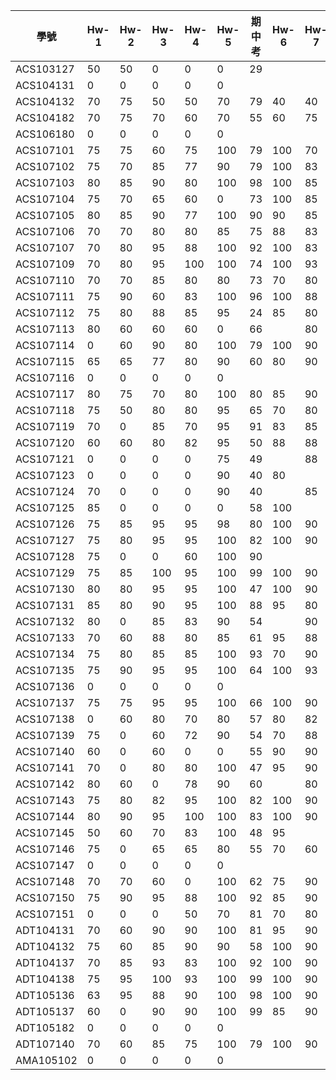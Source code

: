 | 學號        | Hw-1 | Hw-2 | Hw-3 | Hw-4 | Hw-5 | 期中考 | Hw-6 | Hw-7 | Hw-8 | Hw-9 | Hw-10 | 期末考 |
|-----------|------|------|------|------|------|-----|------|------|------|------|-------|-----|
| ACS103127 | 50   | 50   | 0    | 0    | 0    | 29  |      |      |      |      |       |     |
| ACS104131 | 0    | 0    | 0    | 0    | 0    |     |      |      |      |      |       |     |
| ACS104132 | 70   | 75   | 50   | 50   | 70   | 79  | 40   | 40   | 50   | 60   | 75    |     |
| ACS104182 | 70   | 75   | 70   | 60   | 70   | 55  | 60   | 75   | 70   | 50   | 75    |     |
| ACS106180 | 0    | 0    | 0    | 0    | 0    |     |      |      |      |      |       |     |
| ACS107101 | 75   | 75   | 60   | 75   | 100  | 79  | 100  | 70   | 70   | 90   | 100   |     |
| ACS107102 | 75   | 70   | 85   | 77   | 90   | 79  | 100  | 83   | 100  | 100  | 100   |     |
| ACS107103 | 80   | 85   | 90   | 80   | 100  | 98  | 100  | 85   | 100  | 100  | 100   |     |
| ACS107104 | 75   | 70   | 65   | 60   | 0    | 73  | 100  | 85   | 80   | 100  | 70    |     |
| ACS107105 | 80   | 85   | 90   | 77   | 100  | 90  | 90   | 85   | 80   |      | 100   |     |
| ACS107106 | 70   | 70   | 80   | 80   | 85   | 75  | 88   | 83   | 50   | 100  | 100   |     |
| ACS107107 | 70   | 80   | 95   | 88   | 100  | 92  | 100  | 83   | 100  | 100  | 100   |     |
| ACS107109 | 70   | 80   | 95   | 100  | 100  | 74  | 100  | 93   | 80   | 100  | 100   |     |
| ACS107110 | 70   | 70   | 85   | 80   | 80   | 73  | 70   | 80   | 50   | 90   | 80    |     |
| ACS107111 | 75   | 90   | 60   | 83   | 100  | 96  | 100  | 88   | 100  | 100  | 100   |     |
| ACS107112 | 75   | 80   | 88   | 85   | 95   | 24  | 85   | 80   | 80   | 100  | 100   |     |
| ACS107113 | 80   | 60   | 60   | 60   | 0    | 66  |      | 80   | 100  |      | 85    |     |
| ACS107114 | 0    | 60   | 90   | 80   | 100  | 79  | 100  | 90   | 70   | 100  | 100   |     |
| ACS107115 | 65   | 65   | 77   | 80   | 90   | 60  | 80   | 90   | 95   | 95   | 90    |     |
| ACS107116 | 0    | 0    | 0    | 0    | 0    |     |      |      |      |      |       |     |
| ACS107117 | 80   | 75   | 70   | 80   | 100  | 80  | 85   | 90   | 60   | 100  | 85    |     |
| ACS107118 | 75   | 50   | 80   | 80   | 95   | 65  | 70   | 80   | 50   | 100  | 0     |     |
| ACS107119 | 70   | 0    | 85   | 70   | 95   | 91  | 83   | 85   | 50   | 90   | 60    |     |
| ACS107120 | 60   | 60   | 80   | 82   | 95   | 50  | 88   | 88   | 50   | 90   | 70    |     |
| ACS107121 | 0    | 0    | 0    | 0    | 75   | 49  |      | 88   | 50   |      |       |     |
| ACS107123 | 0    | 0    | 0    | 0    | 90   | 40  | 80   |      |      |      |       |     |
| ACS107124 | 70   | 0    | 0    | 0    | 90   | 40  |      | 85   |      |      |       |     |
| ACS107125 | 85   | 0    | 0    | 0    | 0    | 58  | 100  |      |      |      |       |     |
| ACS107126 | 75   | 85   | 95   | 95   | 98   | 80  | 100  | 90   | 100  | 100  | 100   |     |
| ACS107127 | 75   | 80   | 95   | 95   | 100  | 82  | 100  | 90   | 100  | 100  | 100   |     |
| ACS107128 | 75   | 0    | 0    | 60   | 100  | 90  |      |      |      |      |       |     |
| ACS107129 | 75   | 85   | 100  | 95   | 100  | 99  | 100  | 90   | 100  | 100  | 100   |     |
| ACS107130 | 80   | 80   | 95   | 95   | 100  | 47  | 100  | 90   |      | 100  | 100   |     |
| ACS107131 | 85   | 80   | 90   | 95   | 100  | 88  | 95   | 80   | 80   | 100  | 95    |     |
| ACS107132 | 80   | 0    | 85   | 83   | 90   | 54  |      | 90   |      |      | 80    |     |
| ACS107133 | 70   | 60   | 88   | 80   | 85   | 61  | 95   | 88   | 50   | 90   | 70    |     |
| ACS107134 | 75   | 80   | 85   | 85   | 100  | 93  | 70   | 90   | 90   | 100  | 100   |     |
| ACS107135 | 75   | 90   | 95   | 95   | 100  | 64  | 100  | 93   | 100  | 100  |       |     |
| ACS107136 | 0    | 0    | 0    | 0    | 0    |     |      |      |      |      |       |     |
| ACS107137 | 75   | 75   | 95   | 95   | 100  | 66  | 100  | 90   | 100  | 100  | 100   |     |
| ACS107138 | 0    | 60   | 80   | 70   | 80   | 57  | 80   | 82   | 50   | 75   | 70    |     |
| ACS107139 | 75   | 0    | 60   | 72   | 90   | 54  | 70   | 88   | 95   |      | 80    |     |
| ACS107140 | 60   | 0    | 60   | 0    | 0    | 55  | 90   | 90   | 95   | 100  | 75    |     |
| ACS107141 | 70   | 0    | 80   | 80   | 100  | 47  | 95   | 90   | 100  | 100  | 100   |     |
| ACS107142 | 80   | 60   | 0    | 78   | 90   | 60  |      | 80   | 100  | 100  | 85    |     |
| ACS107143 | 75   | 80   | 82   | 95   | 100  | 82  | 100  | 90   | 100  | 100  | 100   |     |
| ACS107144 | 80   | 90   | 95   | 100  | 100  | 83  | 100  | 90   | 80   | 100  | 100   |     |
| ACS107145 | 50   | 60   | 70   | 83   | 100  | 48  | 95   |      | 50   |      | 100   |     |
| ACS107146 | 75   | 0    | 65   | 65   | 80   | 55  | 70   | 60   | 50   | 60   | 50    |     |
| ACS107147 | 0    | 0    | 0    | 0    | 0    |     |      |      |      |      |       |     |
| ACS107148 | 70   | 70   | 60   | 0    | 100  | 62  | 75   | 90   | 100  | 100  | 100   |     |
| ACS107150 | 75   | 90   | 95   | 88   | 100  | 92  | 85   | 90   | 100  | 100  | 100   |     |
| ACS107151 | 0    | 0    | 0    | 50   | 70   | 81  | 70   | 80   | 50   |      | 50    |     |
| ADT104131 | 70   | 60   | 90   | 90   | 100  | 81  | 95   | 90   |      | 90   | 100   |     |
| ADT104132 | 75   | 60   | 85   | 90   | 90   | 58  | 100  | 90   |      | 100  | 100   |     |
| ADT104137 | 70   | 85   | 93   | 83   | 100  | 92  | 100  | 90   | 100  | 100  | 85    |     |
| ADT104138 | 75   | 95   | 100  | 93   | 100  | 99  | 100  | 90   | 100  | 100  | 100   |     |
| ADT105136 | 63   | 95   | 88   | 90   | 100  | 98  | 100  | 90   | 90   |      | 100   |     |
| ADT105137 | 60   | 0    | 90   | 90   | 100  | 99  | 85   | 90   | 100  | 95   | 100   |     |
| ADT105182 | 0    | 0    | 0    | 0    | 0    |     |      |      |      |      |       |     |
| ADT107140 | 70   | 60   | 85   | 75   | 100  | 79  | 100  | 90   | 80   | 100  | 90    |     |
| AMA105102 | 0    | 0    | 0    | 0    | 0    |     |      |      |      |      |       |     |
